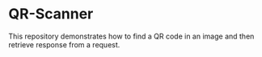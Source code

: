# QR-Scanner
This repository demonstrates how to find a QR code in an image and then retrieve response from a request.
